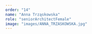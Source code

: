 ```yaml
---
order: "14"
name: "Anna Trząskowska"
role: "seniorArchitectFemale"
image: "images/ANNA_TRZASKOWSKA.jpg"   
---
```

